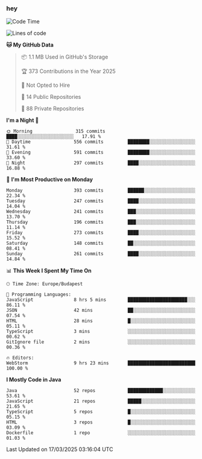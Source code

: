 ### hey

<!--START_SECTION:waka-->
![Code Time](http://img.shields.io/badge/Code%20Time-1%2C133%20hrs%2052%20mins-blue)

![Lines of code](https://img.shields.io/badge/From%20Hello%20World%20I%27ve%20Written-2.6%20million%20lines%20of%20code-blue)

**🐱 My GitHub Data** 

> 📦 1.1 MB Used in GitHub's Storage 
 > 
> 🏆 373 Contributions in the Year 2025
 > 
> 🚫 Not Opted to Hire
 > 
> 📜 14 Public Repositories 
 > 
> 🔑 88 Private Repositories 
 > 
**I'm a Night 🦉** 

```text
🌞 Morning                315 commits         ████░░░░░░░░░░░░░░░░░░░░░   17.91 % 
🌆 Daytime                556 commits         ████████░░░░░░░░░░░░░░░░░   31.61 % 
🌃 Evening                591 commits         ████████░░░░░░░░░░░░░░░░░   33.60 % 
🌙 Night                  297 commits         ████░░░░░░░░░░░░░░░░░░░░░   16.88 % 
```
📅 **I'm Most Productive on Monday** 

```text
Monday                   393 commits         ██████░░░░░░░░░░░░░░░░░░░   22.34 % 
Tuesday                  247 commits         ████░░░░░░░░░░░░░░░░░░░░░   14.04 % 
Wednesday                241 commits         ███░░░░░░░░░░░░░░░░░░░░░░   13.70 % 
Thursday                 196 commits         ███░░░░░░░░░░░░░░░░░░░░░░   11.14 % 
Friday                   273 commits         ████░░░░░░░░░░░░░░░░░░░░░   15.52 % 
Saturday                 148 commits         ██░░░░░░░░░░░░░░░░░░░░░░░   08.41 % 
Sunday                   261 commits         ████░░░░░░░░░░░░░░░░░░░░░   14.84 % 
```


📊 **This Week I Spent My Time On** 

```text
🕑︎ Time Zone: Europe/Budapest

💬 Programming Languages: 
JavaScript               8 hrs 5 mins        ██████████████████████░░░   86.11 % 
JSON                     42 mins             ██░░░░░░░░░░░░░░░░░░░░░░░   07.54 % 
HTML                     28 mins             █░░░░░░░░░░░░░░░░░░░░░░░░   05.11 % 
TypeScript               3 mins              ░░░░░░░░░░░░░░░░░░░░░░░░░   00.62 % 
GitIgnore file           2 mins              ░░░░░░░░░░░░░░░░░░░░░░░░░   00.36 % 

🔥 Editors: 
WebStorm                 9 hrs 23 mins       █████████████████████████   100.00 % 
```

**I Mostly Code in Java** 

```text
Java                     52 repos            █████████████░░░░░░░░░░░░   53.61 % 
JavaScript               21 repos            █████░░░░░░░░░░░░░░░░░░░░   21.65 % 
TypeScript               5 repos             █░░░░░░░░░░░░░░░░░░░░░░░░   05.15 % 
HTML                     3 repos             █░░░░░░░░░░░░░░░░░░░░░░░░   03.09 % 
Dockerfile               1 repo              ░░░░░░░░░░░░░░░░░░░░░░░░░   01.03 % 
```




 Last Updated on 17/03/2025 03:16:04 UTC
<!--END_SECTION:waka-->
